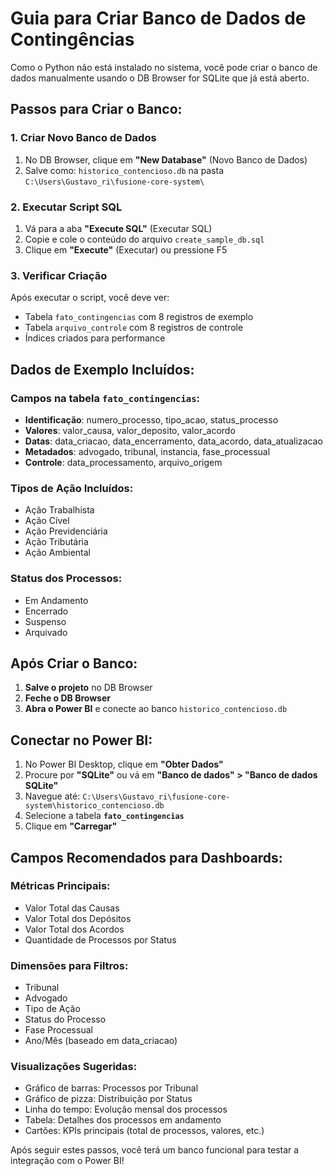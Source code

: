 # Guia para Criar Banco de Dados de Contingências

Como o Python não está instalado no sistema, você pode criar o banco de dados manualmente usando o DB Browser for SQLite que já está aberto.

## Passos para Criar o Banco:

### 1. Criar Novo Banco de Dados
1. No DB Browser, clique em **"New Database"** (Novo Banco de Dados)
2. Salve como: `historico_contencioso.db` na pasta `C:\Users\Gustavo_ri\fusione-core-system\`

### 2. Executar Script SQL
1. Vá para a aba **"Execute SQL"** (Executar SQL)
2. Copie e cole o conteúdo do arquivo `create_sample_db.sql`
3. Clique em **"Execute"** (Executar) ou pressione F5

### 3. Verificar Criação
Após executar o script, você deve ver:
- Tabela `fato_contingencias` com 8 registros de exemplo
- Tabela `arquivo_controle` com 8 registros de controle
- Índices criados para performance

## Dados de Exemplo Incluídos:

### Campos na tabela `fato_contingencias`:
- **Identificação**: numero_processo, tipo_acao, status_processo
- **Valores**: valor_causa, valor_deposito, valor_acordo
- **Datas**: data_criacao, data_encerramento, data_acordo, data_atualizacao
- **Metadados**: advogado, tribunal, instancia, fase_processual
- **Controle**: data_processamento, arquivo_origem

### Tipos de Ação Incluídos:
- Ação Trabalhista
- Ação Cível
- Ação Previdenciária
- Ação Tributária
- Ação Ambiental

### Status dos Processos:
- Em Andamento
- Encerrado
- Suspenso
- Arquivado

## Após Criar o Banco:

1. **Salve o projeto** no DB Browser
2. **Feche o DB Browser**
3. **Abra o Power BI** e conecte ao banco `historico_contencioso.db`

## Conectar no Power BI:

1. No Power BI Desktop, clique em **"Obter Dados"**
2. Procure por **"SQLite"** ou vá em **"Banco de dados" > "Banco de dados SQLite"**
3. Navegue até: `C:\Users\Gustavo_ri\fusione-core-system\historico_contencioso.db`
4. Selecione a tabela **`fato_contingencias`**
5. Clique em **"Carregar"**

## Campos Recomendados para Dashboards:

### Métricas Principais:
- Valor Total das Causas
- Valor Total dos Depósitos
- Valor Total dos Acordos
- Quantidade de Processos por Status

### Dimensões para Filtros:
- Tribunal
- Advogado
- Tipo de Ação
- Status do Processo
- Fase Processual
- Ano/Mês (baseado em data_criacao)

### Visualizações Sugeridas:
- Gráfico de barras: Processos por Tribunal
- Gráfico de pizza: Distribuição por Status
- Linha do tempo: Evolução mensal dos processos
- Tabela: Detalhes dos processos em andamento
- Cartões: KPIs principais (total de processos, valores, etc.)

Após seguir estes passos, você terá um banco funcional para testar a integração com o Power BI!